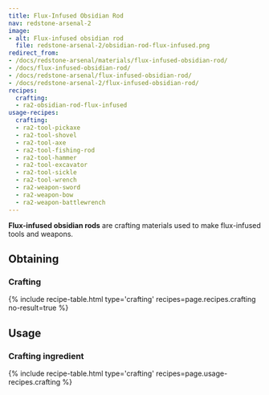 ```yaml
---
title: Flux-Infused Obsidian Rod
nav: redstone-arsenal-2
image:
- alt: Flux-infused obsidian rod
  file: redstone-arsenal-2/obsidian-rod-flux-infused.png
redirect_from:
- /docs/redstone-arsenal/materials/flux-infused-obsidian-rod/
- /docs/flux-infused-obsidian-rod/
- /docs/redstone-arsenal/flux-infused-obsidian-rod/
- /docs/redstone-arsenal-2/flux-infused-obsidian-rod/
recipes:
  crafting:
  - ra2-obsidian-rod-flux-infused
usage-recipes:
  crafting:
  - ra2-tool-pickaxe
  - ra2-tool-shovel
  - ra2-tool-axe
  - ra2-tool-fishing-rod
  - ra2-tool-hammer
  - ra2-tool-excavator
  - ra2-tool-sickle
  - ra2-tool-wrench
  - ra2-weapon-sword
  - ra2-weapon-bow
  - ra2-weapon-battlewrench
---
```


**Flux-infused obsidian rods** are crafting materials used to make flux-infused
tools and weapons.


Obtaining
---------

### Crafting
{% include recipe-table.html type='crafting' recipes=page.recipes.crafting no-result=true %}


Usage
-----

### Crafting ingredient
{% include recipe-table.html type='crafting' recipes=page.usage-recipes.crafting %}
